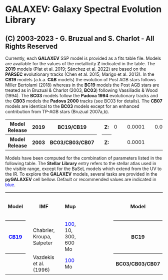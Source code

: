 # GALAXEV: Galaxy Spectral Evolution Library
## (C) 2003-2023 - G. Bruzual and S. Charlot - All Rights Reserved

Currently, each **GALAXEV** SSP model is provided as a fits table file. Models are available for the values of the metallicity **Z** indicated in the table. The **2019** models (Plat et al. 2019; Sánchez et al. 2022) are based on the **PARSEC** evolutionary tracks (Chen et al. 2015; Marigo et al. 2013). In the **CB19** models (a.k.a. **C&B** models) the evolution of Post AGB stars follows Miller Bertolami (2018) whereas in the **BC19** models the Post AGB stars are treated as in Bruzual & Charlot (2003, **BC03**) following Vassiliadis & Wood (1994). The **BC03** models follow the **Padova 1994** evolutionary tracks and the **CB03** models the **Padova 2000** tracks (see BC03 for details). The **CB07** models are identical to the **BC03** models except for an enhanced contribution from TP-AGB stars (Bruzual 2007a,b).

<table>
<tr>
  <th>Model Release
  <th>2019
  <th>BC19/CB19
  <td>
  <th>Z:
  <td>0
  <td>
  <td>0.0001
  <td>
  <td>0.0002
  <td>
  <td>0.0005
  <th>
  <td>0.001
  <td>
  <td>0.002
  <td>
  <td>0.004
  <td>
  <td>0.006      
  <td>
  <td>0.008
  <td>
  <td>0.010
  <td>
  <td>0.014
  <td>
  <td>0.017
  <th>
  <td>0.02
  <td>
  <td>0.03
  <td>
  <td>0.04
  <td>
  <td>0.06
</tr>
<tr>
  <th>Model Release
  <th>2003
  <th>BC03/CB03/CB07
  <td>
  <th>Z:
  <td>
  <td>
  <td>0.0001
  <td>
  <td>
  <td>
  <td>0.0004
  <th>
  <td>0.001
  <td>
  <td>
  <td>
  <td>0.004
  <td>
  <td>     
  <td>
  <td>0.008
  <td>
  <td>
  <td>
  <td>
  <td>
  <td>
  <th>
  <td>0.02
  <td>
  <td>0.03
  <td>
  <td>0.05
  <td>
  <td>     
</tr>
</table>
Models have been computed for the combination of parameters listed in the following table. The <b>Stellar Library</b> entry refers to the stellar atlas used in the visible range, except for the BaSeL models which extend from the UV to the IR. To explore the <b>GALAXEV</b> models, several tasks are provided in the <b>pyGALAXEV</b> cell bellow. Default or recommended values are indicated in <span style="color:blue">blue</span>.
<table>
<tr>
  <th>Model
  <td>
  <th>IMF
  <td>
  <th>Mup
  <td>
  <td>
  <td>
  <td>
  <td>
  <td>
  <td>
  <th>Model
  <td>
  <th>IMF
  <td>
  <th>Mup
  <td>
  <td>
  <td>
  <td>
  <td>
  <th>Stellar Libraries (all models)
<tr>
  <th><span style="color:blue">CB19</span>
  <td>
  <td>Chabrier, Kroupa, Salpeter
  <td>
  <td><span style="color:blue">100</span>, 10, 300, 600 Mo
  <td>
  <td>
  <td>
  <td>
  <td>
  <td>
  <td>
  <th>BC19
  <td>
  <td>Chabrier
  <td>
  <td><span style="color:blue">100</span> Mo
  <td>
  <td>
  <td>
  <td>
  <td>
  <td><span style="color:blue">Miles</span>, Miles+, IndoUS, Stelib, BaSel
<tr>
  <th>
  <td>
  <td>Vazdekis et al. (1996)
  <td>
  <td><span style="color:blue">100</span> Mo
  <td>
  <td>
  <td>
  <td>
  <td>
  <td>
  <td>
  <th>BC03/CB03/CB07
  <td>
  <td>Chabrier, Kroupa, Salpeter
  <td>
  <td><span style="color:blue">100</span> Mo
  <td>
  <td>
<tr>
</table>
